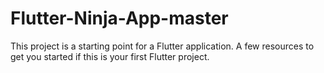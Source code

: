 # Flutter-Ninja-App-master
This project is a starting point for a Flutter application.  A few resources to get you started if this is your first Flutter project.
